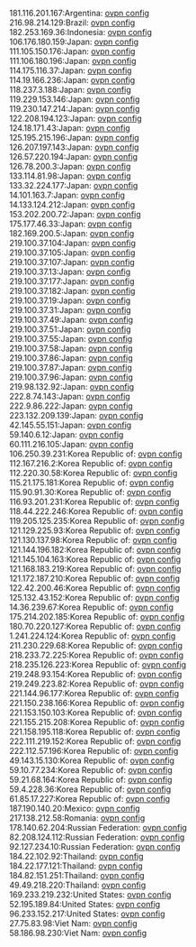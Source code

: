 181.116.201.167:Argentina: [ovpn config](vpn/181_116_201_167.ovpn)  
216.98.214.129:Brazil: [ovpn config](vpn/216_98_214_129.ovpn)  
182.253.169.36:Indonesia: [ovpn config](vpn/182_253_169_36.ovpn)  
106.176.180.159:Japan: [ovpn config](vpn/106_176_180_159.ovpn)  
111.105.150.176:Japan: [ovpn config](vpn/111_105_150_176.ovpn)  
111.106.180.196:Japan: [ovpn config](vpn/111_106_180_196.ovpn)  
114.175.116.37:Japan: [ovpn config](vpn/114_175_116_37.ovpn)  
114.19.166.236:Japan: [ovpn config](vpn/114_19_166_236.ovpn)  
118.237.3.188:Japan: [ovpn config](vpn/118_237_3_188.ovpn)  
119.229.153.146:Japan: [ovpn config](vpn/119_229_153_146.ovpn)  
119.230.147.214:Japan: [ovpn config](vpn/119_230_147_214.ovpn)  
122.208.194.123:Japan: [ovpn config](vpn/122_208_194_123.ovpn)  
124.18.171.43:Japan: [ovpn config](vpn/124_18_171_43.ovpn)  
125.195.215.196:Japan: [ovpn config](vpn/125_195_215_196.ovpn)  
126.207.197.143:Japan: [ovpn config](vpn/126_207_197_143.ovpn)  
126.57.220.194:Japan: [ovpn config](vpn/126_57_220_194.ovpn)  
126.78.200.3:Japan: [ovpn config](vpn/126_78_200_3.ovpn)  
133.114.81.98:Japan: [ovpn config](vpn/133_114_81_98.ovpn)  
133.32.224.177:Japan: [ovpn config](vpn/133_32_224_177.ovpn)  
14.101.163.7:Japan: [ovpn config](vpn/14_101_163_7.ovpn)  
14.133.124.212:Japan: [ovpn config](vpn/14_133_124_212.ovpn)  
153.202.200.72:Japan: [ovpn config](vpn/153_202_200_72.ovpn)  
175.177.46.33:Japan: [ovpn config](vpn/175_177_46_33.ovpn)  
182.169.200.5:Japan: [ovpn config](vpn/182_169_200_5.ovpn)  
219.100.37.104:Japan: [ovpn config](vpn/219_100_37_104.ovpn)  
219.100.37.105:Japan: [ovpn config](vpn/219_100_37_105.ovpn)  
219.100.37.107:Japan: [ovpn config](vpn/219_100_37_107.ovpn)  
219.100.37.13:Japan: [ovpn config](vpn/219_100_37_13.ovpn)  
219.100.37.177:Japan: [ovpn config](vpn/219_100_37_177.ovpn)  
219.100.37.182:Japan: [ovpn config](vpn/219_100_37_182.ovpn)  
219.100.37.19:Japan: [ovpn config](vpn/219_100_37_19.ovpn)  
219.100.37.31:Japan: [ovpn config](vpn/219_100_37_31.ovpn)  
219.100.37.49:Japan: [ovpn config](vpn/219_100_37_49.ovpn)  
219.100.37.51:Japan: [ovpn config](vpn/219_100_37_51.ovpn)  
219.100.37.55:Japan: [ovpn config](vpn/219_100_37_55.ovpn)  
219.100.37.58:Japan: [ovpn config](vpn/219_100_37_58.ovpn)  
219.100.37.86:Japan: [ovpn config](vpn/219_100_37_86.ovpn)  
219.100.37.87:Japan: [ovpn config](vpn/219_100_37_87.ovpn)  
219.100.37.96:Japan: [ovpn config](vpn/219_100_37_96.ovpn)  
219.98.132.92:Japan: [ovpn config](vpn/219_98_132_92.ovpn)  
222.8.74.143:Japan: [ovpn config](vpn/222_8_74_143.ovpn)  
222.9.86.222:Japan: [ovpn config](vpn/222_9_86_222.ovpn)  
223.132.209.139:Japan: [ovpn config](vpn/223_132_209_139.ovpn)  
42.145.55.151:Japan: [ovpn config](vpn/42_145_55_151.ovpn)  
59.140.6.12:Japan: [ovpn config](vpn/59_140_6_12.ovpn)  
60.111.216.105:Japan: [ovpn config](vpn/60_111_216_105.ovpn)  
106.250.39.231:Korea Republic of: [ovpn config](vpn/106_250_39_231.ovpn)  
112.167.216.2:Korea Republic of: [ovpn config](vpn/112_167_216_2.ovpn)  
112.220.30.58:Korea Republic of: [ovpn config](vpn/112_220_30_58.ovpn)  
115.21.175.181:Korea Republic of: [ovpn config](vpn/115_21_175_181.ovpn)  
115.90.91.30:Korea Republic of: [ovpn config](vpn/115_90_91_30.ovpn)  
116.93.201.231:Korea Republic of: [ovpn config](vpn/116_93_201_231.ovpn)  
118.44.222.246:Korea Republic of: [ovpn config](vpn/118_44_222_246.ovpn)  
119.205.125.235:Korea Republic of: [ovpn config](vpn/119_205_125_235.ovpn)  
121.129.225.93:Korea Republic of: [ovpn config](vpn/121_129_225_93.ovpn)  
121.130.137.98:Korea Republic of: [ovpn config](vpn/121_130_137_98.ovpn)  
121.144.196.182:Korea Republic of: [ovpn config](vpn/121_144_196_182.ovpn)  
121.145.104.163:Korea Republic of: [ovpn config](vpn/121_145_104_163.ovpn)  
121.168.183.219:Korea Republic of: [ovpn config](vpn/121_168_183_219.ovpn)  
121.172.187.210:Korea Republic of: [ovpn config](vpn/121_172_187_210.ovpn)  
122.42.200.46:Korea Republic of: [ovpn config](vpn/122_42_200_46.ovpn)  
125.132.43.152:Korea Republic of: [ovpn config](vpn/125_132_43_152.ovpn)  
14.36.239.67:Korea Republic of: [ovpn config](vpn/14_36_239_67.ovpn)  
175.214.202.185:Korea Republic of: [ovpn config](vpn/175_214_202_185.ovpn)  
180.70.220.127:Korea Republic of: [ovpn config](vpn/180_70_220_127.ovpn)  
1.241.224.124:Korea Republic of: [ovpn config](vpn/1_241_224_124.ovpn)  
211.230.229.68:Korea Republic of: [ovpn config](vpn/211_230_229_68.ovpn)  
218.233.72.225:Korea Republic of: [ovpn config](vpn/218_233_72_225.ovpn)  
218.235.126.223:Korea Republic of: [ovpn config](vpn/218_235_126_223.ovpn)  
219.248.93.154:Korea Republic of: [ovpn config](vpn/219_248_93_154.ovpn)  
219.249.223.82:Korea Republic of: [ovpn config](vpn/219_249_223_82.ovpn)  
221.144.96.177:Korea Republic of: [ovpn config](vpn/221_144_96_177.ovpn)  
221.150.238.166:Korea Republic of: [ovpn config](vpn/221_150_238_166.ovpn)  
221.153.150.103:Korea Republic of: [ovpn config](vpn/221_153_150_103.ovpn)  
221.155.215.208:Korea Republic of: [ovpn config](vpn/221_155_215_208.ovpn)  
221.158.195.118:Korea Republic of: [ovpn config](vpn/221_158_195_118.ovpn)  
222.111.219.152:Korea Republic of: [ovpn config](vpn/222_111_219_152.ovpn)  
222.112.57.196:Korea Republic of: [ovpn config](vpn/222_112_57_196.ovpn)  
49.143.15.130:Korea Republic of: [ovpn config](vpn/49_143_15_130.ovpn)  
59.10.77.234:Korea Republic of: [ovpn config](vpn/59_10_77_234.ovpn)  
59.21.68.164:Korea Republic of: [ovpn config](vpn/59_21_68_164.ovpn)  
59.4.228.36:Korea Republic of: [ovpn config](vpn/59_4_228_36.ovpn)  
61.85.17.227:Korea Republic of: [ovpn config](vpn/61_85_17_227.ovpn)  
187.190.140.20:Mexico: [ovpn config](vpn/187_190_140_20.ovpn)  
217.138.212.58:Romania: [ovpn config](vpn/217_138_212_58.ovpn)  
178.140.62.204:Russian Federation: [ovpn config](vpn/178_140_62_204.ovpn)  
82.208.124.112:Russian Federation: [ovpn config](vpn/82_208_124_112.ovpn)  
92.127.234.10:Russian Federation: [ovpn config](vpn/92_127_234_10.ovpn)  
184.22.102.92:Thailand: [ovpn config](vpn/184_22_102_92.ovpn)  
184.22.177.121:Thailand: [ovpn config](vpn/184_22_177_121.ovpn)  
184.82.151.251:Thailand: [ovpn config](vpn/184_82_151_251.ovpn)  
49.49.218.220:Thailand: [ovpn config](vpn/49_49_218_220.ovpn)  
169.233.219.232:United States: [ovpn config](vpn/169_233_219_232.ovpn)  
52.195.189.84:United States: [ovpn config](vpn/52_195_189_84.ovpn)  
96.233.152.217:United States: [ovpn config](vpn/96_233_152_217.ovpn)  
27.75.83.98:Viet Nam: [ovpn config](vpn/27_75_83_98.ovpn)  
58.186.98.230:Viet Nam: [ovpn config](vpn/58_186_98_230.ovpn)  
